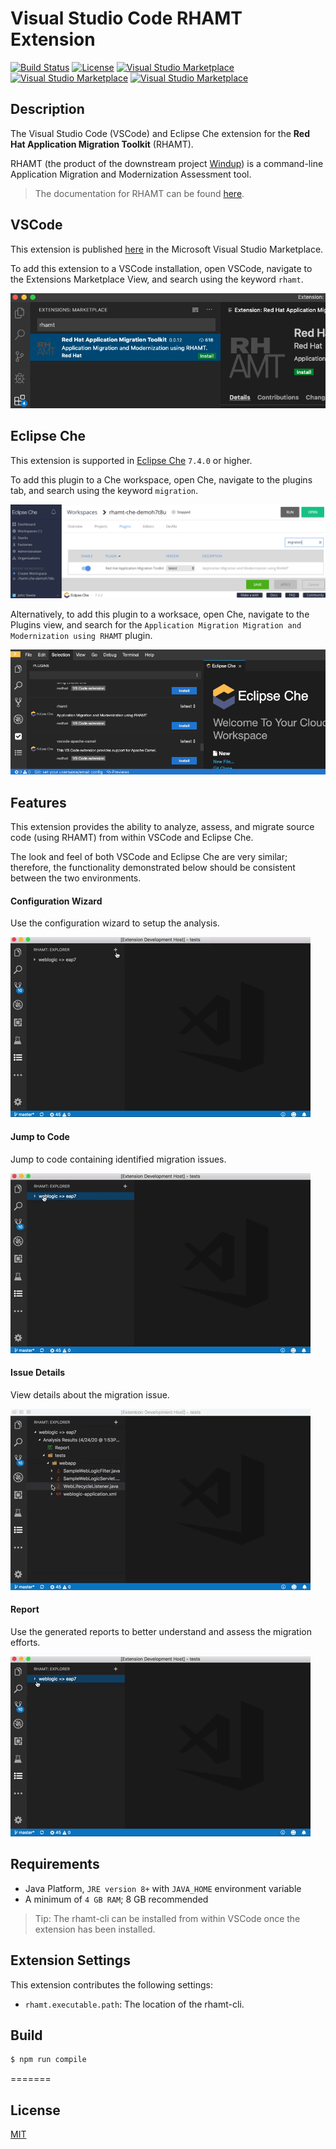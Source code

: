 # Visual Studio Code RHAMT Extension

[![Build Status](https://travis-ci.org/windup/rhamt-vscode-extension.svg?branch=master)](https://travis-ci.org/windup/rhamt-vscode-extension)
[![License](https://img.shields.io/badge/license-MIT-brightgreen.svg)](https://github.com/windup/rhamt-vscode-extension/blob/master/README.md)
[![Visual Studio Marketplace](https://vsmarketplacebadge.apphb.com/version/redhat.rhamt-vscode-extension.svg)](https://marketplace.visualstudio.com/items?itemName=redhat.rhamt-vscode-extension)
[![Visual Studio Marketplace](https://vsmarketplacebadge.apphb.com/installs/redhat.rhamt-vscode-extension.svg)](https://marketplace.visualstudio.com/items?itemName=redhat.rhamt-vscode-extension)
[![Visual Studio Marketplace](https://vsmarketplacebadge.apphb.com/downloads-short/redhat.rhamt-vscode-extension.svg)](https://marketplace.visualstudio.com/items?itemName=redhat.rhamt-vscode-extension)
## Description

The Visual Studio Code (VSCode) and Eclipse Che extension for the <b>Red Hat Application Migration Toolkit</b> (RHAMT).

RHAMT (the product of the downstream project [Windup](https://github.com/windup/windup)) is a command-line Application Migration and Modernization Assessment tool.

> The documentation for RHAMT can be found [here](https://developers.redhat.com/products/rhamt/overview).

## VSCode

This extension is published [here](https://marketplace.visualstudio.com/items?itemName=redhat.rhamt-vscode-extension) in the Microsoft Visual Studio Marketplace.

To add this extension to a VSCode installation, open VSCode, navigate to the Extensions Marketplace View, and search using the keyword `rhamt`.

![VSCode Extension Marketplace View](resources/rhamt_vscode_installation.png)  

## Eclipse Che

This extension is supported in [Eclipse Che](https://www.eclipse.org/che/) `7.4.0` or higher.

To add this plugin to a Che workspace, open Che, navigate to the plugins tab, and search using the keyword `migration`.

![Eclipse Che Plugin](resources/rhamt_che_installation.png)

Alternatively, to add this plugin to a worksace, open Che, navigate to the Plugins view, and search for the `Application Migration Migration and Modernization using RHAMT` plugin.

![Eclipse Che Plugin](resources/rhamt_che_installation_view.png)

## Features

This extension provides the ability to analyze, assess, and migrate source code (using RHAMT) from within VSCode and Eclipse Che.

The look and feel of both VSCode and Eclipse Che are very similar; therefore, the functionality demonstrated below should be consistent between the two environments.

#### Configuration Wizard
Use the configuration wizard to setup the analysis.  
  
![Configuration Wizard](resources/configuration_wizard.gif)  

#### Jump to Code
Jump to code containing identified migration issues.  
  
![Configuration Wizard](resources/jump_to_code.gif)  

#### Issue Details
View details about the migration issue.  
  
![Configuration Wizard](resources/issue_details.gif)  
  
#### Report
Use the generated reports to better understand and assess the migration efforts.  
  
![Configuration Wizard](resources/report.gif)  

## Requirements

* Java Platform, `JRE version 8+` with `JAVA_HOME` environment variable 
* A minimum of `4 GB RAM`; 8 GB recommended

> Tip: The rhamt-cli can be installed from within VSCode once the extension has been installed.

## Extension Settings

This extension contributes the following settings:

* `rhamt.executable.path`: The location of the rhamt-cli. 

## Build

```bash
$ npm run compile
```
=======

## License
[MIT](LICENSE)
